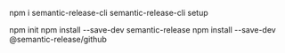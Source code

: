 

npm i semantic-release-cli
semantic-release-cli setup






npm init
npm install --save-dev semantic-release
npm install --save-dev @semantic-release/github